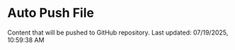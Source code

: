 # Auto Push File

Content that will be pushed to GitHub repository.
Last updated: 07/19/2025, 10:59:38 AM